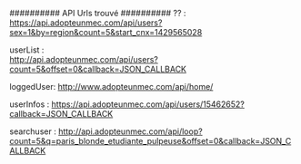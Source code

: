 ##########
API Urls trouvé
##########
?? : 
    https://api.adopteunmec.com/api/users?sex=1&by=region&count=5&start_cnx=1429565028

userList :    
    http://api.adopteunmec.com/api/users?count=5&offset=0&callback=JSON_CALLBACK

loggedUser:
    http://www.adopteunmec.com/api/home/

userInfos :
    https://api.adopteunmec.com/api/users/15462652?callback=JSON_CALLBACK

searchuser : 
    http://api.adopteunmec.com/api/loop?count=5&q=paris_blonde_etudiante_pulpeuse&offset=0&callback=JSON_CALLBACK